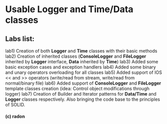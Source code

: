 # Usable Logger and Time/Data classes

## Labs list: 
lab1) Creation of both **Logger** and **Time** classes with their basic methods
lab2) Creation of inherited classes (**ConsoleLogger** and **FileLogger** inherited by **Logger** interface, **Data** inherited by **Time**)
lab3) Added some basic exception cases and exception handlers
lab4) Added some binary and unary operators overloading for all classes
lab5) Added support of IOS << and >> operators (write/read from stream, write/read from normal/binary file)
lab6) Added support of **ConsoleLogger** and **FileLogger** template classes creation (idea: Control object modifications through logger)
lab7) Creation of Builder and Iterator patterns for **Data/Time** and **Logger** classes respectively. Also bringing the code base to the principles of SOLID.

#### (с) radon

